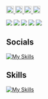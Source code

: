 <p align="left">
  <a target="_blank" rel="noopener noreferrer" href="https://zenn.dev/bje35149">
    <img height="20" src="https://badgen.org/img/zenn/bje35149/likes?style=plastic" alt="Likes" />
  </a>
  <a target="_blank" rel="noopener noreferrer" href="https://zenn.dev/bje35149">
    <img height="20" src="https://badgen.org/img/zenn/bje35149/articles?style=plastic" alt="Articles" />
  </a>
  <a target="_blank" rel="noopener noreferrer" href="https://qiita.com/manabito76">
    <img height="20" src="https://badgen.org/img/qiita/manabito76/contributions?style=plastic" alt="Contributions" />
  </a>
  <a target="_blank" rel="noopener noreferrer" href="https://qiita.com/manabito76">
    <img height="20" src="https://badgen.org/img/qiita/manabito76/articles?style=plastic" alt="Articles" />
  </a>
</p>


![](https://github-profile-summary-cards.vercel.app/api/cards/profile-details?username=MASAKi-cell&theme=solarized_dark) 
![](https://github-profile-summary-cards.vercel.app/api/cards/repos-per-language?username=MASAKi-cell&theme=solarized_dark) 
![](https://github-profile-summary-cards.vercel.app/api/cards/most-commit-language?username=MASAKi-cell&theme=solarized_dark) 
![](http://github-profile-summary-cards.vercel.app/api/cards/stats?username=MASAKi-cell&theme=solarized_dark)
![](http://github-profile-summary-cards.vercel.app/api/cards/productive-time?username=MASAKi-cell&theme=solarized_dark)


<h2>Socials</h2>

[![My Skills](https://skillicons.dev/icons?i=github,twitter)](https://skillicons.dev)

<h2>Skills</h2>

[![My Skills](https://skillicons.dev/icons?i=nuxtjs,vue,react,angular,nodejs,electron,mysql,docker,js,sass)](https://skillicons.dev)
